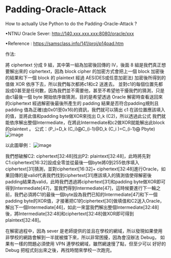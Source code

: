 # Padding-Oracle-Attack
How to actually Use Python to do  the Padding-Oracle-Attack ?

•NTNU Oracle Sever: http://140.xxx.xxx.xxx:8080/oracle/xxx 

•Reference : https://samsclass.info/141/proj/p14pad.htm 

作法: 

將 ciphertext 分成 9 組，其中第一組為加密後回傳的 IV，後面 8 組是我們真正想要解出來的 ciphertext，因為 block cipher 的加密方式會把上一個 block 加密後的結果和下一個 block 的 plaintext 經過 AES(DES或任意加密法) 加密後所得到的值做 XOR 依序下去，所以我們每次都將c1和c2 送進去。
並對c1的每個位置先都設成0甚至是任何數，因為我們並不需要他，甚至不希望他干擾我們的猜測，只是由c1最後一個 byte 開始依序做猜測，目的是希望透過 Oracle 解密時查看送回來的ciphertext 經過解密後最後所產生的 padding 結果是否符合padding規則且padding 值為正確(由0x01至0x16)的資訊，我們就可以猜出 c1 在該位置應該填入的值，並將此值和padding byte做XOR來找出 D_k (C2)，所以透過此公式  我們就能依序解出整個Intermediate，在將此Intermediate和c2做XOR就能解出此block的plaintext 。
公式：(P_i=D_k (C_i)⨁C_(i-1)@D_k (C_i )=C_(i-1)⨁ Pbyte)
![image](https://user-images.githubusercontent.com/50870684/115169780-95757f00-a0f1-11eb-91ca-c3d2ea24f389.png)

以此圖舉例：
![image](https://user-images.githubusercontent.com/50870684/115169917-ec7b5400-a0f1-11eb-92d5-edcacc8a938a.png)

我們想破解C2: ciphertext[32:48]找出P2: plaintext[32:48]，此時將先對C1:ciphertext[16:32]設成全零並從最後一個byte將0到255依序填入ciphertext[31]猜測，並對ciphertext[16:32]+ ciphertext[32:48]進行Oracle，如果回傳的是valid代表我們找到ciphertext[31]應該填入的猜測值使得解密後padding結果為valid，此時我們透過將ciphertext[31]和padding byte做XOR即可得到Intermediate[47]，當我們得到Intermediate[47]，這時候要進行下一輪之前，我們必須將C1的最後一個byte設為我們已知的Intermediate[47]和下一個padding byte的XOR值，才接著把C1的ciphertext[30]做填值和C2送入Oracle，解出下一個Intermediate[46]，如此一來當我們解出整個Intermediate[32:48]後，將Intermediate[32:48]和ciphertext[32:48]做XOR即可得到plaintext[32:48]。

在解密過程中，因為 sever 是老師提供的並且在學校的網域，所以發現如果使用非學校的網路會解到一半就被擋下來，所以非常困擾，因為會沒辦法 Debug， 如果有一樣的問題必須使用 VPN 連學校網域，雖然網速慢了點，但至少可以 好好的 Debug 把程式刻出來之後，再找時間來學校一次跑完。

